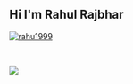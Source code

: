 ## Hi I'm Rahul Rajbhar 

<a href="#stats">
<p><img align="center" src="https://github-readme-streak-stats.herokuapp.com/?user=rahu1999&" alt="rahu1999" /></p>
</br>

![](https://activity-graph.herokuapp.com/graph?username=rahu1999&theme=github)
</a>
